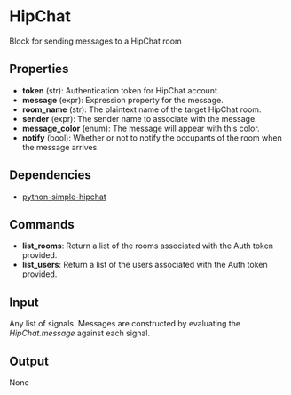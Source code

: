 HipChat
=======

Block for sending messages to a HipChat room

Properties
----------

-   **token** (str): Authentication token for HipChat account.
-   **message** (expr): Expression property for the message.
-   **room_name** (str): The plaintext name of the target HipChat room.
-   **sender** (expr): The sender name to associate with the message.
-   **message_color** (enum): The message will appear with this color.
-   **notify** (bool): Whether or not to notify the occupants of the room when the message arrives.

Dependencies
------------

-   [python-simple-hipchat](https://pypi.python.org/pypi/python-simple-hipchat/0.3.2)


Commands
--------

-   **list_rooms**: Return a list of the rooms associated with the Auth token provided.
-   **list_users**: Return a list of the users associated with the Auth token provided.

Input
-----
Any list of signals. Messages are constructed by evaluating the *HipChat.message* against each signal.

Output
------
None
